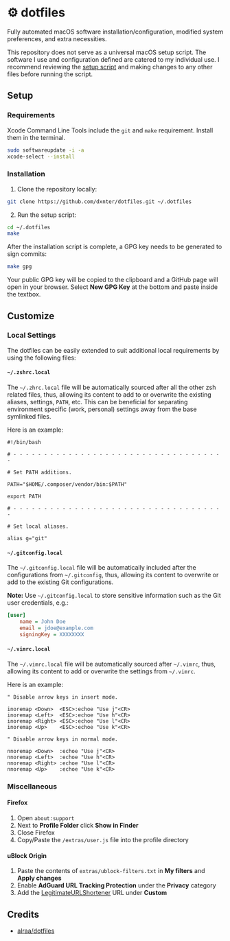 # ⚙️ dotfiles

Fully automated macOS software installation/configuration, modified system preferences, and extra necessities.

This repository does not serve as a universal macOS setup script. The software I use and configuration defined are catered to my individual use. I recommend reviewing the [setup script](https://github.com/dxnter/dotfiles/blob/main/system/setup.sh) and making changes to any other files before running the script.

## Setup

### Requirements

Xcode Command Line Tools include the `git` and `make` requirement. Install them in the terminal.

```bash
sudo softwareupdate -i -a
xcode-select --install
```

### Installation

1. Clone the repository locally:

```bash
git clone https://github.com/dxnter/dotfiles.git ~/.dotfiles
```

2. Run the setup script:

```bash
cd ~/.dotfiles
make
```

After the installation script is complete, a GPG key needs to be generated to sign commits:
```bash
make gpg
```
Your public GPG key will be copied to the clipboard and a GitHub page will open in your browser. Select **New GPG Key** at the bottom and paste inside the textbox.

## Customize

### Local Settings

The dotfiles can be easily extended to suit additional local
requirements by using the following files:

#### `~/.zshrc.local`

The `~/.zhrc.local` file will be automatically sourced after all
the other zsh related files, thus, allowing its content
to add to or overwrite the existing aliases, settings, `PATH`, etc. This can be beneficial for separating environment specific (work, personal) settings away from the base symlinked files.

Here is an example:

```shell
#!/bin/bash

# - - - - - - - - - - - - - - - - - - - - - - - - - - - - - - - - - - -

# Set PATH additions.

PATH="$HOME/.composer/vendor/bin:$PATH"

export PATH

# - - - - - - - - - - - - - - - - - - - - - - - - - - - - - - - - - - -

# Set local aliases.

alias g="git"
```

#### `~/.gitconfig.local`

The `~/.gitconfig.local` file will be automatically included after
the configurations from `~/.gitconfig`, thus, allowing its content
to overwrite or add to the existing Git configurations.

**Note:** Use `~/.gitconfig.local` to store sensitive information
such as the Git user credentials, e.g.:

```ini
[user]
    name = John Doe
    email = jdoe@example.com
    signingKey = XXXXXXXX
```

#### `~/.vimrc.local`

The `~/.vimrc.local` file will be automatically sourced after
`~/.vimrc`, thus, allowing its content to add or overwrite the
settings from `~/.vimrc`.

Here is an example:

```vim
" Disable arrow keys in insert mode.

inoremap <Down>  <ESC>:echoe "Use j"<CR>
inoremap <Left>  <ESC>:echoe "Use h"<CR>
inoremap <Right> <ESC>:echoe "Use l"<CR>
inoremap <Up>    <ESC>:echoe "Use k"<CR>

" Disable arrow keys in normal mode.

nnoremap <Down>  :echoe "Use j"<CR>
nnoremap <Left>  :echoe "Use h"<CR>
nnoremap <Right> :echoe "Use l"<CR>
nnoremap <Up>    :echoe "Use k"<CR>
```

### Miscellaneous

#### Firefox

1. Open `about:support`
2. Next to **Profile Folder** click **Show in Finder**
3. Close Firefox
4. Copy/Paste the `/extras/user.js` file into the profile directory

#### uBlock Origin

1. Paste the contents of `extras/ublock-filters.txt` in **My filters** and **Apply changes**
2. Enable **AdGuard URL Tracking Protection** under the **Privacy** category
3. Add the [LegitimateURLShortener](https://raw.githubusercontent.com/DandelionSprout/adfilt/master/LegitimateURLShortener.txt) URL under **Custom**

## Credits

- [alraa/dotfiles](https://github.com/alrra/dotfiles)
